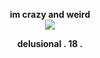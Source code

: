 <p align="center">
  <b>im crazy and weird</b><br>
  
  <img src="https://github.com/user-attachments/assets/e1544680-8785-4527-99e0-1b072f385ecc">


<p align="center">
<b>delusional . 18 . </b><br>

</p>
